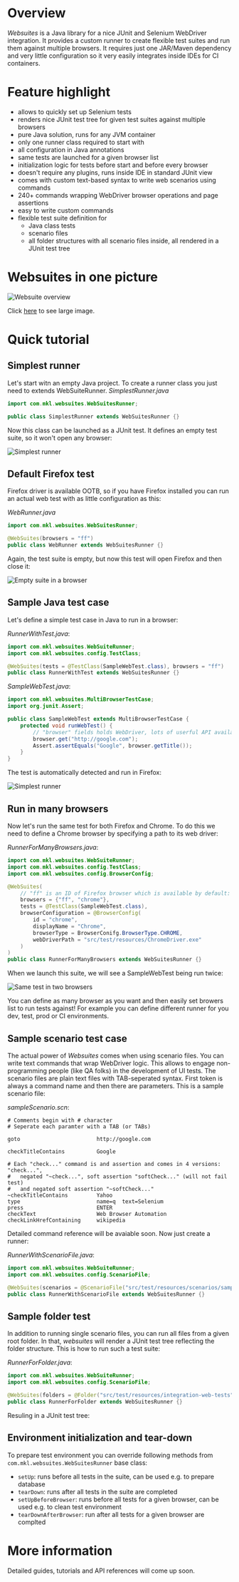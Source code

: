 # Overview

*Websuites* is a Java library for a nice JUnit and Selenium WebDriver integration. It provides a custom runner to create flexible test suites and run them against multiple browsers. It requires just one JAR/Maven dependency and very little configuration so it very easily integrates inside IDEs for CI containers.

# Feature highlight

* allows to quickly set up Selenium tests
* renders nice JUnit test tree for given test suites against multiple browsers
* pure Java solution, runs for any JVM container
* only one runner class required to start with
* all configuration in Java annotations
* same tests are launched for a given browser list
* initialization logic for tests before start and before every browser
* doesn't require any plugins, runs inside IDE in standard JUnit view
* comes with custom text-based syntax to write web scenarios using commands
* 240+ commands wrapping WebDriver browser operations and page assertions
* easy to write custom commands
* flexible test suite definition for
  * Java class tests
  * scenario files
  * all folder structures with all scenario files inside, all rendered in a JUnit test tree

# Websuites in one picture

![](http://mkl-software.com/static/websuites-img/websuites-overview-large.png "Websuite overview")

Click [here](http://mkl-software.com/static/websuites-img/websuites-overview-large.png "Large image") to see large image. 

# Quick tutorial

## Simplest runner
Let's start witn an empty Java project. To create a runner class you just need to extends WebSuiteRunner.
*SimplestRunner.java*
```java
import com.mkl.websuites.WebSuitesRunner;

public class SimplestRunner extends WebSuitesRunner {}
```

Now this class can be launched as a JUnit test. It defines an empty test suite, so it won't open any browser:

![](http://mkl-software.com/static/websuites-img/1.png "Simplest runner")

## Default Firefox test

Firefox driver is available OOTB, so if you have Firefox installed you can run an actual web test with as little configuration as this:

*WebRunner.java*
```java
import com.mkl.websuites.WebSuitesRunner;

@WebSuites(browsers = "ff")
public class WebRunner extends WebSuitesRunner {}
```

Again, the test suite is empty, but now this test will open Firefox and then close it:

![](http://mkl-software.com/static/websuites-img/2.png "Empty suite in a browser")

## Sample Java test case

Let's define a simple test case in Java to run in a browser:

*RunnerWithTest.java*:
```java
import com.mkl.websuites.WebSuiteRunner;
import com.mkl.websuites.config.TestClass;

@WebSuites(tests = @TestClass(SampleWebTest.class), browsers = "ff")
public class RunnerWithTest extends WebSuitesRunner {}
```
*SampleWebTest.java*:
```java
import com.mkl.websuites.MultiBrowserTestCase;
import org.junit.Assert;

public class SampleWebTest extends MultiBrowserTestCase {
    protected void runWebTest() {
        // "browser" fields holds WebDriver, lots of userful API available here 
        browser.get("http://google.com");
        Assert.assertEquals("Google", browser.getTitle());
    }
}
```

The test is automatically detected and run in Firefox:

![](http://mkl-software.com/static/websuites-img/3.png "Simplest runner")

## Run in many browsers
Now let's run the same test for both Firefox and Chrome. To do this we need to define a Chrome browser by specifying a path to its web driver:

*RunnerForManyBrowsers.java*:
```java
import com.mkl.websuites.WebSuiteRunner;
import com.mkl.websuites.config.TestClass;
import com.mkl.websuites.config.BrowserConfig;

@WebSuites(
    // "ff" is an ID of Firefox browser which is available by default:
    browsers = {"ff", "chrome"},
    tests = @TestClass(SampleWebTest.class),
    browserConfiguration = @BrowserConfig(
        id = "chrome",
        displayName = "Chrome",
        browserType = BrowserConifg.BrowserType.CHROME,
        webDriverPath = "src/test/resources/ChromeDriver.exe"
    )
)
public class RunnerForManyBrowsers extends WebSuitesRunner {}
```
When we launch this suite, we will see a SampleWebTest being run twice:
 
![](http://mkl-software.com/static/websuites-img/4.png "Same test in two browsers")

 You can define as many browser as you want and then easily set browers list to run tests against! For example you can define different runner for you dev, test, prod or CI environments.
 
## Sample scenario test case
The actual power of *Websuites* comes when using scenario files. You can write text commands that wrap WebDriver logic. This allows to engage non-programming people (like QA folks) in the development of UI tests.
The scenario files are plain text files with TAB-seperated syntax. First token is always a command name and then there are parameters. This is a sample scenario file:

*sampleScenario.scn*:
```
# Comments begin with # character
# Seperate each paramter with a TAB (or TABs)

goto                        http://google.com

checkTitleContains          Google

# Each "check..." command is and assertion and comes in 4 versions: "check...",
#   negated "~check...", soft assertion "softCheck..." (will not fail test)
#   and negated soft assertion "~softCheck..."
~checkTitleContains         Yahoo
type                        name=q  text=Selenium
press                       ENTER
checkText                   Web Browser Automation
checkLinkHrefContaining     wikipedia
```
Detailed command reference will be avaiable soon.
Now just create a runner:

*RunnerWithScenarioFile.java*:
```java
import com.mkl.websuites.WebSuiteRunner;
import com.mkl.websuites.config.ScenarioFile;

@WebSuites(scenarios = @ScenarioFile("src/test/resources/scenarios/sampleScenario.scn"))
public class RunnerWithScenarioFile extends WebSuitesRunner {}
```

## Sample folder test
In addition to running single scenario files, you can run all files from a given root folder. In that, *websuites* will render a JUnit test tree reflecting the folder structure. This is how to run such a test suite:

*RunnerForFolder.java*:
```java
import com.mkl.websuites.WebSuiteRunner;
import com.mkl.websuites.config.ScenarioFile;

@WebSuites(folders = @Folder("src/test/resources/integration-web-tests"))
public class RunnerForFolder extends WebSuitesRunner {}
```

Resuling in a JUnit test tree:

## Environment initialization and tear-down

To prepare test environment you can override following methods from `com.mkl.websuites.WebSuitesRunner` base class:

- `setUp`: runs before all tests in the suite, can be used e.g. to prepare database 
- `tearDown`: runs after all tests in the suite are completed
- `setUpBeforeBrowser`: runs before all tests for a given browser, can be used e.g. to clean test environment
- `tearDownAfterBrowser`: run after all tests for a given browser are complted

# More information

Detailed guides, tutorials and API references will come up soon.